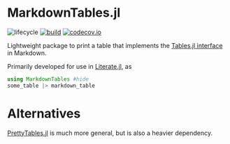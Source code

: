 # MarkdownTables.jl

![lifecycle](https://img.shields.io/badge/lifecycle-experimental-orange.svg)
[![build](https://github.com/tpapp/MarkdownTables.jl/workflows/CI/badge.svg)](https://github.com/tpapp/MarkdownTables.jl/actions?query=workflow%3ACI)
[![codecov.io](http://codecov.io/github/tpapp/MarkdownTables.jl/coverage.svg?branch=master)](http://codecov.io/github/tpapp/MarkdownTables.jl?branch=master)

Lightweight package to print a table that implements the [Tables.jl interface](https://tables.juliadata.org) in Markdown.

Primarily developed for use in [Literate.jl](https://fredrikekre.github.io/Literate.jl), as

```julia
using MarkdownTables #hide
some_table |> markdown_table
```

# Alternatives

[PrettyTables.jl](https://ronisbr.github.io/PrettyTables.jl/) is much more general, but is also a heavier dependency.
